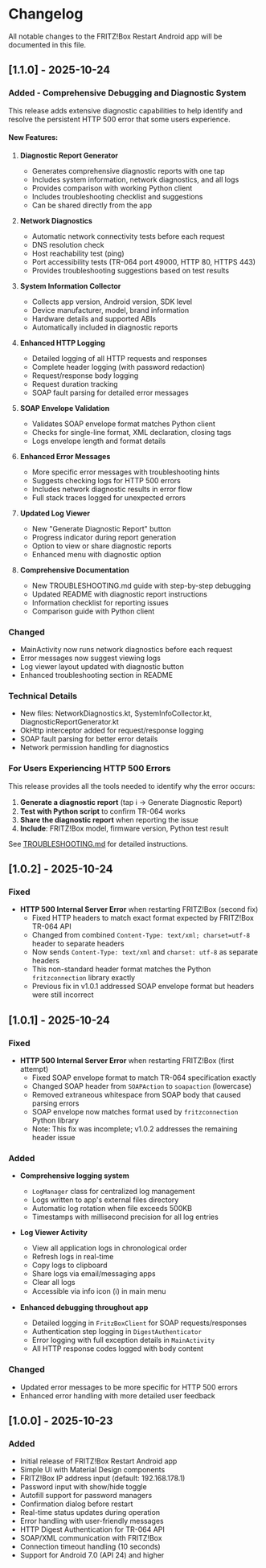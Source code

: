 # Changelog

All notable changes to the FRITZ!Box Restart Android app will be documented in this file.

## [1.1.0] - 2025-10-24

### Added - Comprehensive Debugging and Diagnostic System

This release adds extensive diagnostic capabilities to help identify and resolve the persistent HTTP 500 error that some users experience.

#### New Features:

1. **Diagnostic Report Generator**
   - Generates comprehensive diagnostic reports with one tap
   - Includes system information, network diagnostics, and all logs
   - Provides comparison with working Python client
   - Includes troubleshooting checklist and suggestions
   - Can be shared directly from the app

2. **Network Diagnostics**
   - Automatic network connectivity tests before each request
   - DNS resolution check
   - Host reachability test (ping)
   - Port accessibility tests (TR-064 port 49000, HTTP 80, HTTPS 443)
   - Provides troubleshooting suggestions based on test results

3. **System Information Collector**
   - Collects app version, Android version, SDK level
   - Device manufacturer, model, brand information
   - Hardware details and supported ABIs
   - Automatically included in diagnostic reports

4. **Enhanced HTTP Logging**
   - Detailed logging of all HTTP requests and responses
   - Complete header logging (with password redaction)
   - Request/response body logging
   - Request duration tracking
   - SOAP fault parsing for detailed error messages

5. **SOAP Envelope Validation**
   - Validates SOAP envelope format matches Python client
   - Checks for single-line format, XML declaration, closing tags
   - Logs envelope length and format details

6. **Enhanced Error Messages**
   - More specific error messages with troubleshooting hints
   - Suggests checking logs for HTTP 500 errors
   - Includes network diagnostic results in error flow
   - Full stack traces logged for unexpected errors

7. **Updated Log Viewer**
   - New "Generate Diagnostic Report" button
   - Progress indicator during report generation
   - Option to view or share diagnostic reports
   - Enhanced menu with diagnostic option

8. **Comprehensive Documentation**
   - New TROUBLESHOOTING.md guide with step-by-step debugging
   - Updated README with diagnostic report instructions
   - Information checklist for reporting issues
   - Comparison guide with Python client

### Changed
- MainActivity now runs network diagnostics before each request
- Error messages now suggest viewing logs
- Log viewer layout updated with diagnostic button
- Enhanced troubleshooting section in README

### Technical Details
- New files: NetworkDiagnostics.kt, SystemInfoCollector.kt, DiagnosticReportGenerator.kt
- OkHttp interceptor added for request/response logging
- SOAP fault parsing for better error details
- Network permission handling for diagnostics

### For Users Experiencing HTTP 500 Errors

This release provides all the tools needed to identify why the error occurs:

1. **Generate a diagnostic report** (tap ℹ️ → Generate Diagnostic Report)
2. **Test with Python script** to confirm TR-064 works
3. **Share the diagnostic report** when reporting the issue
4. **Include**: FRITZ!Box model, firmware version, Python test result

See [TROUBLESHOOTING.md](TROUBLESHOOTING.md) for detailed instructions.

## [1.0.2] - 2025-10-24

### Fixed
- **HTTP 500 Internal Server Error** when restarting FRITZ!Box (second fix)
  - Fixed HTTP headers to match exact format expected by FRITZ!Box TR-064 API
  - Changed from combined `Content-Type: text/xml; charset=utf-8` header to separate headers
  - Now sends `Content-Type: text/xml` and `charset: utf-8` as separate headers
  - This non-standard header format matches the Python `fritzconnection` library exactly
  - Previous fix in v1.0.1 addressed SOAP envelope format but headers were still incorrect

## [1.0.1] - 2025-10-24

### Fixed
- **HTTP 500 Internal Server Error** when restarting FRITZ!Box (first attempt)
  - Fixed SOAP envelope format to match TR-064 specification exactly
  - Changed SOAP header from `SOAPAction` to `soapaction` (lowercase)
  - Removed extraneous whitespace from SOAP body that caused parsing errors
  - SOAP envelope now matches format used by `fritzconnection` Python library
  - Note: This fix was incomplete; v1.0.2 addresses the remaining header issue

### Added
- **Comprehensive logging system**
  - `LogManager` class for centralized log management
  - Logs written to app's external files directory
  - Automatic log rotation when file exceeds 500KB
  - Timestamps with millisecond precision for all log entries
  
- **Log Viewer Activity**
  - View all application logs in chronological order
  - Refresh logs in real-time
  - Copy logs to clipboard
  - Share logs via email/messaging apps
  - Clear all logs
  - Accessible via info icon (ℹ️) in main menu
  
- **Enhanced debugging throughout app**
  - Detailed logging in `FritzBoxClient` for SOAP requests/responses
  - Authentication step logging in `DigestAuthenticator`
  - Error logging with full exception details in `MainActivity`
  - All HTTP response codes logged with body content

### Changed
- Updated error messages to be more specific for HTTP 500 errors
- Enhanced error handling with more detailed user feedback

## [1.0.0] - 2025-10-23

### Added
- Initial release of FRITZ!Box Restart Android app
- Simple UI with Material Design components
- FRITZ!Box IP address input (default: 192.168.178.1)
- Password input with show/hide toggle
- Autofill support for password managers
- Confirmation dialog before restart
- Real-time status updates during operation
- Error handling with user-friendly messages
- HTTP Digest Authentication for TR-064 API
- SOAP/XML communication with FRITZ!Box
- Connection timeout handling (10 seconds)
- Support for Android 7.0 (API 24) and higher
